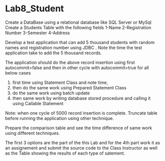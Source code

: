 # Lab8_Student

Create a DataBase using a relational database like SQL Server or MySql 
Create a Students Table with the following fields 
1-Name 
2-Registration Number 
3-Semester 
4-Address 

Develop a test application that can add 5 thousand students with random names and registration number using JDBC . 
Note the time the test application take to add the 5 thousand records. 

The application should do the above record insertion using first autocommit=false and then in other cycle with autocommit=true for all below cases

1) first time using Statement Class and note time,
2) then do the same work using Prepared Statement Class 
3) do the same work using batch update
4) then same work by writing database stored procedure and calling it using Callable Statement

Note: when one cycle of 5000 record insertion is complete. Truncate table before running the application using other technique.

Prepare the comparison table and see the time difference of same work using different techniques.

The first 3 options are  the part of the this Lab and for the 4th part work it as an assignement and submit the source code to the Class Instructor as well as the Table showing the results of each type of satement. 
